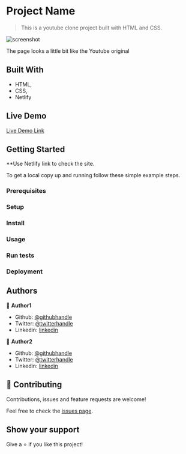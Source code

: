 # Project Name

> This is a youtube clone project built  with HTML and CSS.

![screenshot](./assets/youtubecloneScreenshoot)

The page looks a little bit like the Youtube original

## Built With

- HTML,
- CSS,
- Netlify

## Live Demo

[Live Demo Link](https://hopeful-spence-2bcf93.netlify.app)


## Getting Started

**Use Netlify link to check the site.


To get a local copy up and running follow these simple example steps.

### Prerequisites

### Setup

### Install

### Usage

### Run tests

### Deployment



## Authors

👤 **Author1**

- Github: [@githubhandle](https://github.com/eypsrcnuygr)
- Twitter: [@twitterhandle](https://twitter.com/eypsrcnuygr)
- Linkedin: [linkedin](https://www.linkedin.com/in/ey%C3%BCp-sercan-uygur-a55989a1/)

👤 **Author2**

- Github: [@githubhandle](https://github.com/AlduLonghi)
- Twitter: [@twitterhandle]( https://twitter.com/AbrilLonghi)
- Linkedin: [linkedin](https://www.linkedin.com/in/aldana-abril-longhi-a842ba1a7/ )

## 🤝 Contributing

Contributions, issues and feature requests are welcome!

Feel free to check the [issues page](https://github.com/eypsrcnuygr/YoutubeClone/issues/3#issue-630580323).

## Show your support

Give a ⭐️ if you like this project!




